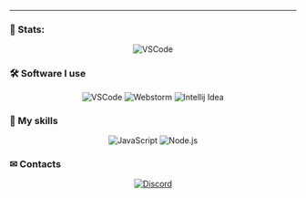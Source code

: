 ---
<!-- ### 🖐 **Hey!**
      ┆ 🧪 Hobby: I like to learn something new by improving it, and not just steal some code.
 -->
### 🎫 Stats:
<p align="center">
    <img alt="VSCode" src="https://github-readme-stats.vercel.app/api?username=neisvestny&count_private=true&show_icons=true&theme=radical" />
</p>

### 🛠 Software I use
<p align="center">
    <img alt="VSCode" src="https://img.shields.io/badge/VSCode%20-24adf3?&style=for-the-badge&logo=visual-studio-code&logoColor=white" />
    <img alt="Webstorm" src="https://img.shields.io/badge/Webstorm%20-4B32C3?&style=for-the-badge&logo=Webstorm&logoColor=white" />
    <img alt="Intellij Idea" src="https://img.shields.io/badge/Intellij Idea%20%20-fe315d?&style=for-the-badge&logo=Intellij-Idea&logoColor=white" />
</p>

### 🔑 My skills
<p align="center">
    <img alt="JavaScript" src="https://img.shields.io/badge/JavaScript-F7DF1E?&style=for-the-badge&logo=JavaScript&logoColor=222222" />
    <img alt="Node.js" src="https://img.shields.io/badge/Node.js-339933?style=for-the-badge&logo=Node.js&logoColor=white" />
</p>

### ✉ Contacts
<p align= "center">
    <a href="https://discord.com/users/681228391508213830"> <img alt="Discord" src="https://img.shields.io/badge/Discord-7289DA?&style=for-the-badge&logo=Discord&logoColor=white" /> </a>
</p>
